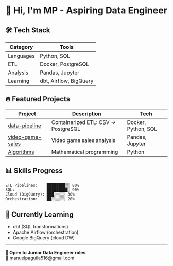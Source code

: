 # 👋 Hi, I'm MP - Aspiring Data Engineer

## 🛠️ **Tech Stack**
| **Category** | **Tools** |
|--------------|-----------|
| Languages | Python, SQL |
| ETL | Docker, PostgreSQL |
| Analysis | Pandas, Jupyter |
| Learning | dbt, Airflow, BigQuery |

## 🔥 **Featured Projects**
| **Project** | **Description** | **Tech** |
|-------------|-----------------|----------|
| [data-pipeline](https://github.com/mapea1606/data-pipeline) | Containerized ETL: CSV → PostgreSQL | Docker, Python, SQL |
| [video-game-sales](https://github.com/mapea1606/video-game-sales-analysis) | Video game sales analysis | Pandas, Jupyter |
| [Algorithms](https://github.com/mapea1606/project-euler-solutions) | Mathematical programming | Python |

## 📊 **Skills Progress**
```
ETL Pipelines:    ████████░░ 80%
SQL:              █████████░ 90%
Cloud (BigQuery): ███░░░░░ 30%
Orchestration:    ██░░░░░░ 20%
```

## 🎯 **Currently Learning**
- dbt (SQL transformations)
- Apache Airflow (orchestration)
- Google BigQuery (cloud DW)

---

**💼 Open to Junior Data Engineer roles**  
📧 manuelpaguila516@gmail.com
